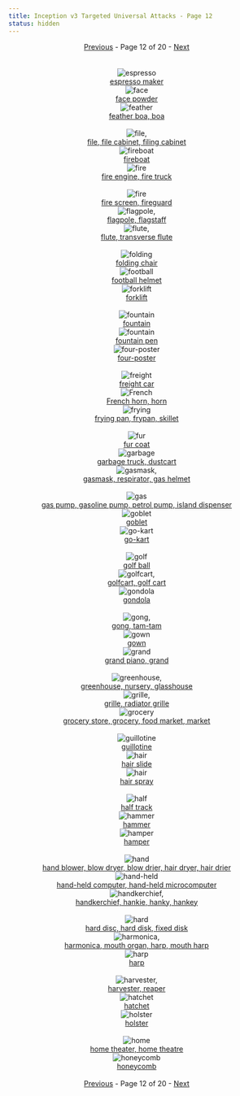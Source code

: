```yaml
---
title: Inception v3 Targeted Universal Attacks - Page 12
status: hidden
---
```

<center><a href="inception-v3-targeted-universal-attacks-page-11.html">Previous</a> - Page 12 of 20 - <a href="inception-v3-targeted-universal-attacks-page-13.html">Next</a></center>
<br /><br /><div class="row">
<div id=550 class="col-md-4"><center>
<img src="/images/incv3_univ/550.png" alt=espresso maker /><br />
<a href="#550">espresso maker</a></center></div>
<div id=551 class="col-md-4"><center>
<img src="/images/incv3_univ/551.png" alt=face powder /><br />
<a href="#551">face powder</a></center></div>
<div id=552 class="col-md-4"><center>
<img src="/images/incv3_univ/552.png" alt=feather boa, boa /><br />
<a href="#552">feather boa, boa</a></center></div>
</div><br />
<div class="row">
<div id=553 class="col-md-4"><center>
<img src="/images/incv3_univ/553.png" alt=file, file cabinet, filing cabinet /><br />
<a href="#553">file, file cabinet, filing cabinet</a></center></div>
<div id=554 class="col-md-4"><center>
<img src="/images/incv3_univ/554.png" alt=fireboat /><br />
<a href="#554">fireboat</a></center></div>
<div id=555 class="col-md-4"><center>
<img src="/images/incv3_univ/555.png" alt=fire engine, fire truck /><br />
<a href="#555">fire engine, fire truck</a></center></div>
</div><br />
<div class="row">
<div id=556 class="col-md-4"><center>
<img src="/images/incv3_univ/556.png" alt=fire screen, fireguard /><br />
<a href="#556">fire screen, fireguard</a></center></div>
<div id=557 class="col-md-4"><center>
<img src="/images/incv3_univ/557.png" alt=flagpole, flagstaff /><br />
<a href="#557">flagpole, flagstaff</a></center></div>
<div id=558 class="col-md-4"><center>
<img src="/images/incv3_univ/558.png" alt=flute, transverse flute /><br />
<a href="#558">flute, transverse flute</a></center></div>
</div><br />
<div class="row">
<div id=559 class="col-md-4"><center>
<img src="/images/incv3_univ/559.png" alt=folding chair /><br />
<a href="#559">folding chair</a></center></div>
<div id=560 class="col-md-4"><center>
<img src="/images/incv3_univ/560.png" alt=football helmet /><br />
<a href="#560">football helmet</a></center></div>
<div id=561 class="col-md-4"><center>
<img src="/images/incv3_univ/561.png" alt=forklift /><br />
<a href="#561">forklift</a></center></div>
</div><br />
<div class="row">
<div id=562 class="col-md-4"><center>
<img src="/images/incv3_univ/562.png" alt=fountain /><br />
<a href="#562">fountain</a></center></div>
<div id=563 class="col-md-4"><center>
<img src="/images/incv3_univ/563.png" alt=fountain pen /><br />
<a href="#563">fountain pen</a></center></div>
<div id=564 class="col-md-4"><center>
<img src="/images/incv3_univ/564.png" alt=four-poster /><br />
<a href="#564">four-poster</a></center></div>
</div><br />
<div class="row">
<div id=565 class="col-md-4"><center>
<img src="/images/incv3_univ/565.png" alt=freight car /><br />
<a href="#565">freight car</a></center></div>
<div id=566 class="col-md-4"><center>
<img src="/images/incv3_univ/566.png" alt=French horn, horn /><br />
<a href="#566">French horn, horn</a></center></div>
<div id=567 class="col-md-4"><center>
<img src="/images/incv3_univ/567.png" alt=frying pan, frypan, skillet /><br />
<a href="#567">frying pan, frypan, skillet</a></center></div>
</div><br />
<div class="row">
<div id=568 class="col-md-4"><center>
<img src="/images/incv3_univ/568.png" alt=fur coat /><br />
<a href="#568">fur coat</a></center></div>
<div id=569 class="col-md-4"><center>
<img src="/images/incv3_univ/569.png" alt=garbage truck, dustcart /><br />
<a href="#569">garbage truck, dustcart</a></center></div>
<div id=570 class="col-md-4"><center>
<img src="/images/incv3_univ/570.png" alt=gasmask, respirator, gas helmet /><br />
<a href="#570">gasmask, respirator, gas helmet</a></center></div>
</div><br />
<div class="row">
<div id=571 class="col-md-4"><center>
<img src="/images/incv3_univ/571.png" alt=gas pump, gasoline pump, petrol pump, island dispenser /><br />
<a href="#571">gas pump, gasoline pump, petrol pump, island dispenser</a></center></div>
<div id=572 class="col-md-4"><center>
<img src="/images/incv3_univ/572.png" alt=goblet /><br />
<a href="#572">goblet</a></center></div>
<div id=573 class="col-md-4"><center>
<img src="/images/incv3_univ/573.png" alt=go-kart /><br />
<a href="#573">go-kart</a></center></div>
</div><br />
<div class="row">
<div id=574 class="col-md-4"><center>
<img src="/images/incv3_univ/574.png" alt=golf ball /><br />
<a href="#574">golf ball</a></center></div>
<div id=575 class="col-md-4"><center>
<img src="/images/incv3_univ/575.png" alt=golfcart, golf cart /><br />
<a href="#575">golfcart, golf cart</a></center></div>
<div id=576 class="col-md-4"><center>
<img src="/images/incv3_univ/576.png" alt=gondola /><br />
<a href="#576">gondola</a></center></div>
</div><br />
<div class="row">
<div id=577 class="col-md-4"><center>
<img src="/images/incv3_univ/577.png" alt=gong, tam-tam /><br />
<a href="#577">gong, tam-tam</a></center></div>
<div id=578 class="col-md-4"><center>
<img src="/images/incv3_univ/578.png" alt=gown /><br />
<a href="#578">gown</a></center></div>
<div id=579 class="col-md-4"><center>
<img src="/images/incv3_univ/579.png" alt=grand piano, grand /><br />
<a href="#579">grand piano, grand</a></center></div>
</div><br />
<div class="row">
<div id=580 class="col-md-4"><center>
<img src="/images/incv3_univ/580.png" alt=greenhouse, nursery, glasshouse /><br />
<a href="#580">greenhouse, nursery, glasshouse</a></center></div>
<div id=581 class="col-md-4"><center>
<img src="/images/incv3_univ/581.png" alt=grille, radiator grille /><br />
<a href="#581">grille, radiator grille</a></center></div>
<div id=582 class="col-md-4"><center>
<img src="/images/incv3_univ/582.png" alt=grocery store, grocery, food market, market /><br />
<a href="#582">grocery store, grocery, food market, market</a></center></div>
</div><br />
<div class="row">
<div id=583 class="col-md-4"><center>
<img src="/images/incv3_univ/583.png" alt=guillotine /><br />
<a href="#583">guillotine</a></center></div>
<div id=584 class="col-md-4"><center>
<img src="/images/incv3_univ/584.png" alt=hair slide /><br />
<a href="#584">hair slide</a></center></div>
<div id=585 class="col-md-4"><center>
<img src="/images/incv3_univ/585.png" alt=hair spray /><br />
<a href="#585">hair spray</a></center></div>
</div><br />
<div class="row">
<div id=586 class="col-md-4"><center>
<img src="/images/incv3_univ/586.png" alt=half track /><br />
<a href="#586">half track</a></center></div>
<div id=587 class="col-md-4"><center>
<img src="/images/incv3_univ/587.png" alt=hammer /><br />
<a href="#587">hammer</a></center></div>
<div id=588 class="col-md-4"><center>
<img src="/images/incv3_univ/588.png" alt=hamper /><br />
<a href="#588">hamper</a></center></div>
</div><br />
<div class="row">
<div id=589 class="col-md-4"><center>
<img src="/images/incv3_univ/589.png" alt=hand blower, blow dryer, blow drier, hair dryer, hair drier /><br />
<a href="#589">hand blower, blow dryer, blow drier, hair dryer, hair drier</a></center></div>
<div id=590 class="col-md-4"><center>
<img src="/images/incv3_univ/590.png" alt=hand-held computer, hand-held microcomputer /><br />
<a href="#590">hand-held computer, hand-held microcomputer</a></center></div>
<div id=591 class="col-md-4"><center>
<img src="/images/incv3_univ/591.png" alt=handkerchief, hankie, hanky, hankey /><br />
<a href="#591">handkerchief, hankie, hanky, hankey</a></center></div>
</div><br />
<div class="row">
<div id=592 class="col-md-4"><center>
<img src="/images/incv3_univ/592.png" alt=hard disc, hard disk, fixed disk /><br />
<a href="#592">hard disc, hard disk, fixed disk</a></center></div>
<div id=593 class="col-md-4"><center>
<img src="/images/incv3_univ/593.png" alt=harmonica, mouth organ, harp, mouth harp /><br />
<a href="#593">harmonica, mouth organ, harp, mouth harp</a></center></div>
<div id=594 class="col-md-4"><center>
<img src="/images/incv3_univ/594.png" alt=harp /><br />
<a href="#594">harp</a></center></div>
</div><br />
<div class="row">
<div id=595 class="col-md-4"><center>
<img src="/images/incv3_univ/595.png" alt=harvester, reaper /><br />
<a href="#595">harvester, reaper</a></center></div>
<div id=596 class="col-md-4"><center>
<img src="/images/incv3_univ/596.png" alt=hatchet /><br />
<a href="#596">hatchet</a></center></div>
<div id=597 class="col-md-4"><center>
<img src="/images/incv3_univ/597.png" alt=holster /><br />
<a href="#597">holster</a></center></div>
</div><br />
<div class="row">
<div id=598 class="col-md-4"><center>
<img src="/images/incv3_univ/598.png" alt=home theater, home theatre /><br />
<a href="#598">home theater, home theatre</a></center></div>
<div id=599 class="col-md-4"><center>
<img src="/images/incv3_univ/599.png" alt=honeycomb /><br />
<a href="#599">honeycomb</a></center></div>
</div><br />
<center><a href="inception-v3-targeted-universal-attacks-page-11.html">Previous</a> - Page 12 of 20 - <a href="inception-v3-targeted-universal-attacks-page-13.html">Next</a></center>
